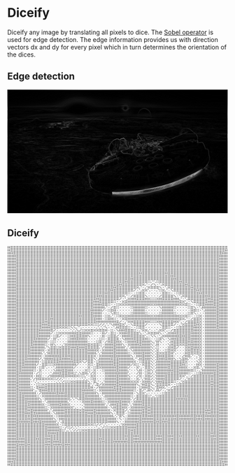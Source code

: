 # Diceify
Diceify any image by translating all pixels to dice. The [Sobel operator](https://en.wikipedia.org/wiki/Sobel_operator) is used for edge detection. The edge information provides us with direction vectors dx and dy for every pixel which in turn determines the orientation of the dices.

## Edge detection
![](misc/edges.png)

## Diceify
![](misc/dice.png)
